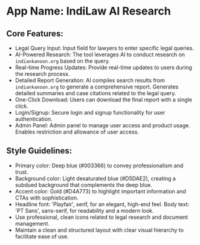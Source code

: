 # **App Name**: IndiLaw AI Research

## Core Features:

- Legal Query Input: Input field for lawyers to enter specific legal queries.
- AI-Powered Research: The tool leverages AI to conduct research on `indiankanoon.org` based on the query.
- Real-time Progress Updates: Provide real-time updates to users during the research process.
- Detailed Report Generation: AI compiles search results from `indiankanoon.org` to generate a comprehensive report. Generates detailed summaries and case citations related to the legal query.
- One-Click Download: Users can download the final report with a single click.
- Login/Signup: Secure login and signup functionality for user authentication.
- Admin Panel: Admin panel to manage user access and product usage. Enables restriction and allowance of user access.

## Style Guidelines:

- Primary color: Deep blue (#003366) to convey professionalism and trust.
- Background color: Light desaturated blue (#D5DAE2), creating a subdued background that complements the deep blue.
- Accent color: Gold (#D4A773) to highlight important information and CTAs with sophistication.
- Headline font: 'Playfair', serif, for an elegant, high-end feel. Body text: 'PT Sans', sans-serif, for readability and a modern look.
- Use professional, clean icons related to legal research and document management.
- Maintain a clean and structured layout with clear visual hierarchy to facilitate ease of use.